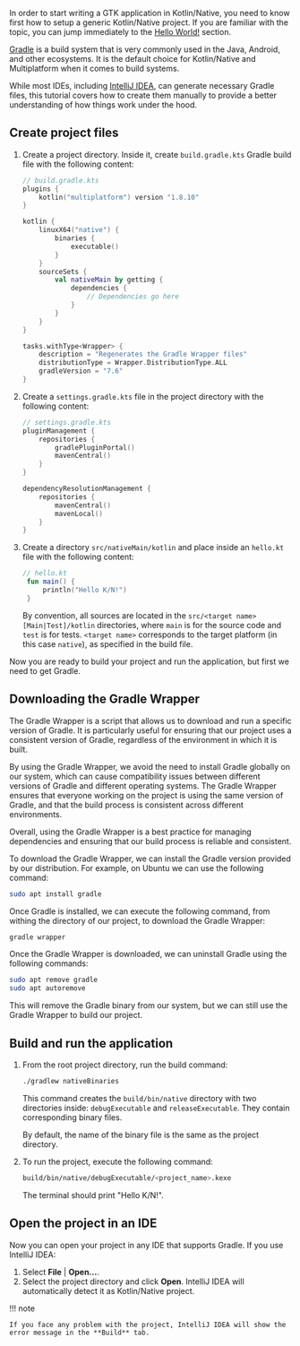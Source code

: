 In order to start writing a GTK application in Kotlin/Native, you need to know first how to setup a generic
Kotlin/Native project. If you are familiar with the topic, you can jump immediately to
the [Hello World!](hello-world.md) section.

[Gradle](https://gradle.org) is a build system that is very commonly used in the Java, Android, and other ecosystems. It
is the default choice for Kotlin/Native and Multiplatform when it comes to build systems.

While most IDEs, including [IntelliJ IDEA](https://www.jetbrains.com/idea), can generate necessary Gradle files,
this tutorial covers how to create them manually to provide a better understanding of how things work under the hood.

## Create project files

1. Create a project directory. Inside it, create `build.gradle.kts` Gradle build file with the
   following content:

    ```kotlin
    // build.gradle.kts
    plugins {
        kotlin("multiplatform") version "1.8.10"
    }

    kotlin {
        linuxX64("native") {
            binaries {
                executable()
            }
        }
        sourceSets {
            val nativeMain by getting {
                dependencies {
                    // Dependencies go here
                }
            }
        }
    }

    tasks.withType<Wrapper> {
        description = "Regenerates the Gradle Wrapper files"
        distributionType = Wrapper.DistributionType.ALL
        gradleVersion = "7.6"
    }
    ```

2. Create a `settings.gradle.kts` file in the project directory with the following content:
    ```kotlin
    // settings.gradle.kts
    pluginManagement {
        repositories {
            gradlePluginPortal()
            mavenCentral()
        }
    }

    dependencyResolutionManagement {
        repositories {
            mavenCentral()
            mavenLocal()
        }
    }
    ```
3. Create a directory `src/nativeMain/kotlin` and place inside an `hello.kt` file with the following content:
   ```kotlin
   // hello.kt
    fun main() {
        println("Hello K/N!")
    }
   ```
   By convention, all sources are located in the `src/<target name>[Main|Test]/kotlin` directories, where `main` is for
   the source code and `test` is for tests. `<target name>` corresponds to the target platform (in this case `native`),
   as specified in the build file.

Now you are ready to build your project and run the application, but first we need to get Gradle.

## Downloading the Gradle Wrapper

The Gradle Wrapper is a script that allows us to download and run a specific version of Gradle. It is particularly
useful for ensuring that our project uses a consistent version of Gradle, regardless of the environment in which it is
built.

By using the Gradle Wrapper, we avoid the need to install Gradle globally on our system, which can cause compatibility
issues between different versions of Gradle and different operating systems. The Gradle Wrapper ensures that everyone
working on the project is using the same version of Gradle, and that the build process is consistent across different
environments.

Overall, using the Gradle Wrapper is a best practice for managing dependencies and ensuring that our build process is
reliable and consistent.

To download the Gradle Wrapper, we can install the Gradle version provided by our distribution. For example, on Ubuntu
we can use the following command:

```bash
sudo apt install gradle
```

Once Gradle is installed, we can execute the following command, from withing the directory of our project, to download
the Gradle Wrapper:

```bash
gradle wrapper
```

Once the Gradle Wrapper is downloaded, we can uninstall Gradle using the following commands:

```bash
sudo apt remove gradle
sudo apt autoremove
```

This will remove the Gradle binary from our system, but we can still use the Gradle Wrapper to build our project.

## Build and run the application

1. From the root project directory, run the build command:

   ```bash
   ./gradlew nativeBinaries
   ```

   This command creates the `build/bin/native` directory with two directories inside: `debugExecutable`
   and `releaseExecutable`. They contain corresponding binary files.

   By default, the name of the binary file is the same as the project directory.

2. To run the project, execute the following command:

   ```bash
   build/bin/native/debugExecutable/<project_name>.kexe
   ```

   The terminal should print  "Hello K/N!".

## Open the project in an IDE

Now you can open your project in any IDE that supports Gradle. If you use IntelliJ IDEA:

1. Select **File** | **Open...**.
2. Select the project directory and click **Open**.
   IntelliJ IDEA will automatically detect it as Kotlin/Native project.

!!! note

    If you face any problem with the project, IntelliJ IDEA will show the error message in the **Build** tab.
